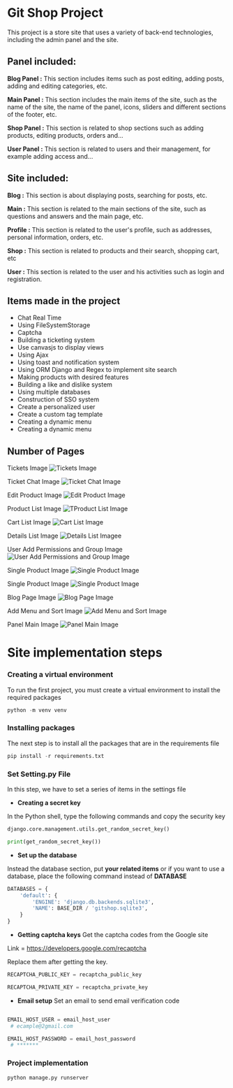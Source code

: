 
# Git Shop Project


This project is a store site that uses a variety of back-end technologies, including the admin panel and the site.





## Panel included:
  
**Blog Panel :** This section includes items such as post editing, adding posts, adding and editing categories, etc. 


**Main Panel :** This section includes the main items of the site, such as the name of the site, the name of the panel, icons, sliders and different sections of the footer, etc.

**Shop Panel :** This section is related to shop sections such as adding products, editing products, orders and...

**User Panel :** This section is related to users and their management, for example adding access and...

## Site included:

**Blog :** This section is about displaying posts, searching for posts, etc.

**Main :** This section is related to the main sections of the site, such as questions and answers and the main page, etc.

**Profile :** This section is related to the user's profile, such as addresses, personal information, orders, etc.

**Shop :** This section is related to products and their search, shopping cart, etc

**User :** This section is related to the user and his activities such as login and registration.
## Items made in the project
- Chat Real Time
- Using FileSystemStorage
- Captcha
- Building a ticketing system
- Use canvasjs to display views
- Using Ajax
- Using toast and notification system
- Using ORM Django and Regex to implement site search
- Making products with desired features
- Building a like and dislike system
- Using multiple databases
- Construction of SSO system
- Create a personalized user
- Create a custom tag template
- Creating a dynamic menu
- Creating a dynamic menu



## Number of Pages
Tickets Image
![Tickets Image](https://github.com/mojikarimi/gitshop_project_django/blob/master/Media/ImageForGit/tickets.png)


Ticket Chat Image
![Ticket Chat Image](https://github.com/mojikarimi/gitshop_project_django/blob/master/Media/ImageForGit/ticketschat.png)

Edit Product Image
![Edit Product Image](https://github.com/mojikarimi/gitshop_project_django/blob/master/Media/ImageForGit/panelEditProduct.png)

Product List Image
![TProduct List Image](https://github.com/mojikarimi/gitshop_project_django/blob/master/Media/ImageForGit/productlist.png)

Cart List Image
![Cart List Image](https://github.com/mojikarimi/gitshop_project_django/blob/master/Media/ImageForGit/CartList.png)

Details List Image
![Details List Imagee](https://github.com/mojikarimi/gitshop_project_django/blob/master/Media/ImageForGit/detailscart.png)

User Add Permissions and Group Image
![User Add Permissions and Group Image](https://github.com/mojikarimi/gitshop_project_django/blob/master/Media/ImageForGit/userperms.png)

Single Product Image
![Single Product Image](https://github.com/mojikarimi/gitshop_project_django/blob/master/Media/ImageForGit/singleproductpage.png)

Single Product Image
![Single Product Image](https://github.com/mojikarimi/gitshop_project_django/blob/master/Media/ImageForGit/singleproductpage.png)

Blog Page Image
![Blog Page Image](https://github.com/mojikarimi/gitshop_project_django/blob/master/Media/ImageForGit/blogpage.png)

Add Menu and Sort Image 
![Add Menu and Sort Image](https://github.com/mojikarimi/gitshop_project_django/blob/master/Media/ImageForGit/addMenu%20andSortMenu.png)

Panel Main Image
![Panel Main Image](https://github.com/mojikarimi/gitshop_project_django/blob/master/Media/ImageForGit/PanelMainPage.png)

# Site implementation steps
### Creating a virtual environment

To run the first project, you must create a virtual environment to install the required packages

```python
python -m venv venv
```
### Installing packages
The next step is to install all the packages that are in the requirements file

```python
pip install -r requirements.txt
```
### Set Setting.py File
In this step, we have to set a series of items in the settings file

- **Creating a secret key**

In the Python shell, type the following commands and copy the security key


```python
django.core.management.utils.get_random_secret_key()

print(get_random_secret_key())
```

- **Set up the database**

Instead the database section, put **your related items** or if you want to use a database, place the following command instead of **DATABASE**

```python
DATABASES = {
    'default': {
        'ENGINE': 'django.db.backends.sqlite3',
        'NAME': BASE_DIR / 'gitshop.sqlite3',
    }
}
```

- **Getting captcha keys**
Get the captcha codes from the Google site

Link = https://developers.google.com/recaptcha

Replace them after getting the key.

```python
RECAPTCHA_PUBLIC_KEY = recaptcha_public_key

RECAPTCHA_PRIVATE_KEY = recaptcha_private_key

```
- **Email setup**
Set an email to send email verification code

```python

EMAIL_HOST_USER = email_host_user
 # ecample@2gmail.com

EMAIL_HOST_PASSWORD = email_host_password
 # *******

```
### Project implementation

```python
python manage.py runserver
```